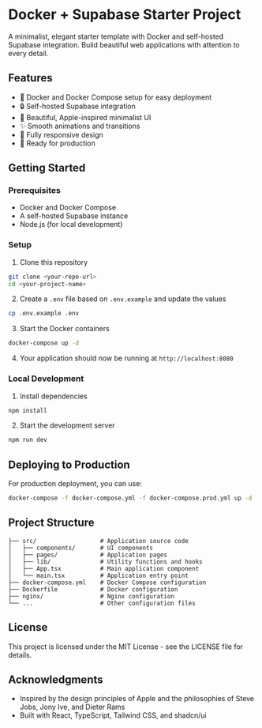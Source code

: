 
# Docker + Supabase Starter Project

A minimalist, elegant starter template with Docker and self-hosted Supabase integration. Build beautiful web applications with attention to every detail.

## Features

- 🐳 Docker and Docker Compose setup for easy deployment
- 🔒 Self-hosted Supabase integration
- 🎨 Beautiful, Apple-inspired minimalist UI
- ✨ Smooth animations and transitions
- 📱 Fully responsive design
- 🚀 Ready for production

## Getting Started

### Prerequisites

- Docker and Docker Compose
- A self-hosted Supabase instance
- Node.js (for local development)

### Setup

1. Clone this repository
```bash
git clone <your-repo-url>
cd <your-project-name>
```

2. Create a `.env` file based on `.env.example` and update the values
```bash
cp .env.example .env
```

3. Start the Docker containers
```bash
docker-compose up -d
```

4. Your application should now be running at `http://localhost:8080`

### Local Development

1. Install dependencies
```bash
npm install
```

2. Start the development server
```bash
npm run dev
```

## Deploying to Production

For production deployment, you can use:

```bash
docker-compose -f docker-compose.yml -f docker-compose.prod.yml up -d
```

## Project Structure

```
├── src/                  # Application source code
│   ├── components/       # UI components
│   ├── pages/            # Application pages
│   ├── lib/              # Utility functions and hooks
│   ├── App.tsx           # Main application component
│   └── main.tsx          # Application entry point
├── docker-compose.yml    # Docker Compose configuration
├── Dockerfile            # Docker configuration
├── nginx/                # Nginx configuration
└── ...                   # Other configuration files
```

## License

This project is licensed under the MIT License - see the LICENSE file for details.

## Acknowledgments

- Inspired by the design principles of Apple and the philosophies of Steve Jobs, Jony Ive, and Dieter Rams
- Built with React, TypeScript, Tailwind CSS, and shadcn/ui
